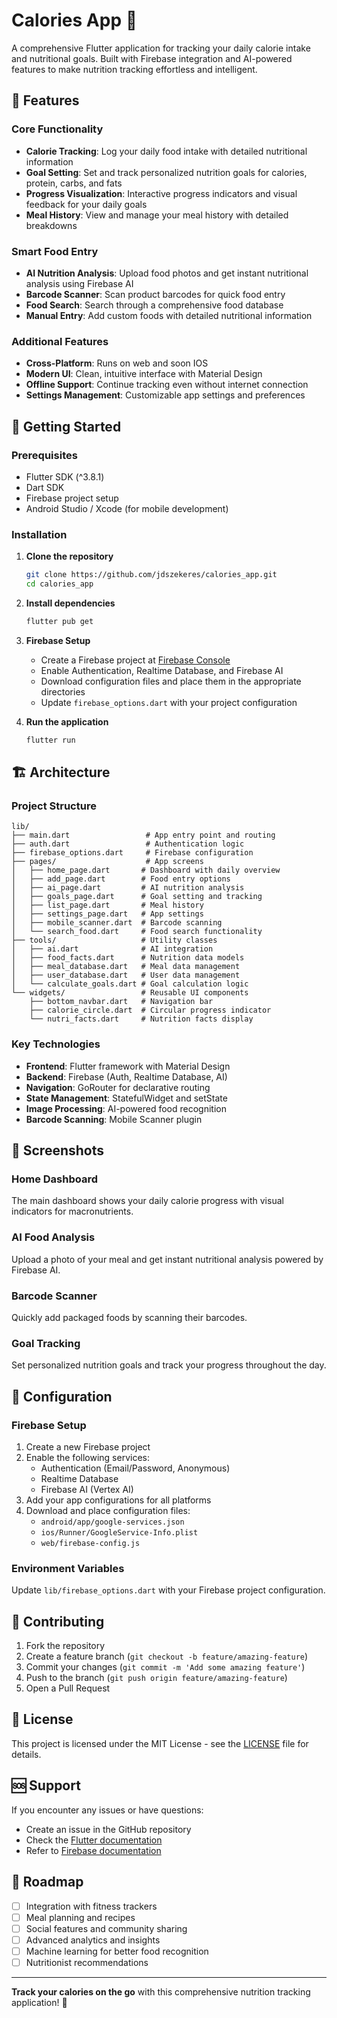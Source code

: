# Calories App 🍎

A comprehensive Flutter application for tracking your daily calorie intake and nutritional goals. Built with Firebase integration and AI-powered features to make nutrition tracking effortless and intelligent.

## 🌟 Features

### Core Functionality

- **Calorie Tracking**: Log your daily food intake with detailed nutritional information
- **Goal Setting**: Set and track personalized nutrition goals for calories, protein, carbs, and fats
- **Progress Visualization**: Interactive progress indicators and visual feedback for your daily goals
- **Meal History**: View and manage your meal history with detailed breakdowns

### Smart Food Entry

- **AI Nutrition Analysis**: Upload food photos and get instant nutritional analysis using Firebase AI
- **Barcode Scanner**: Scan product barcodes for quick food entry
- **Food Search**: Search through a comprehensive food database
- **Manual Entry**: Add custom foods with detailed nutritional information

### Additional Features

- **Cross-Platform**: Runs on web and soon IOS
- **Modern UI**: Clean, intuitive interface with Material Design
- **Offline Support**: Continue tracking even without internet connection
- **Settings Management**: Customizable app settings and preferences

## 🚀 Getting Started

### Prerequisites

- Flutter SDK (^3.8.1)
- Dart SDK
- Firebase project setup
- Android Studio / Xcode (for mobile development)

### Installation

1. **Clone the repository**

   ```bash
   git clone https://github.com/jdszekeres/calories_app.git
   cd calories_app
   ```

2. **Install dependencies**

   ```bash
   flutter pub get
   ```

3. **Firebase Setup**

   - Create a Firebase project at [Firebase Console](https://console.firebase.google.com)
   - Enable Authentication, Realtime Database, and Firebase AI
   - Download configuration files and place them in the appropriate directories
   - Update `firebase_options.dart` with your project configuration

4. **Run the application**
   ```bash
   flutter run
   ```

## 🏗️ Architecture

### Project Structure

```
lib/
├── main.dart                 # App entry point and routing
├── auth.dart                 # Authentication logic
├── firebase_options.dart     # Firebase configuration
├── pages/                    # App screens
│   ├── home_page.dart       # Dashboard with daily overview
│   ├── add_page.dart        # Food entry options
│   ├── ai_page.dart         # AI nutrition analysis
│   ├── goals_page.dart      # Goal setting and tracking
│   ├── list_page.dart       # Meal history
│   ├── settings_page.dart   # App settings
│   ├── mobile_scanner.dart  # Barcode scanning
│   └── search_food.dart     # Food search functionality
├── tools/                   # Utility classes
│   ├── ai.dart              # AI integration
│   ├── food_facts.dart      # Nutrition data models
│   ├── meal_database.dart   # Meal data management
│   ├── user_database.dart   # User data management
│   └── calculate_goals.dart # Goal calculation logic
└── widgets/                 # Reusable UI components
    ├── bottom_navbar.dart   # Navigation bar
    ├── calorie_circle.dart  # Circular progress indicator
    └── nutri_facts.dart     # Nutrition facts display
```

### Key Technologies

- **Frontend**: Flutter framework with Material Design
- **Backend**: Firebase (Auth, Realtime Database, AI)
- **Navigation**: GoRouter for declarative routing
- **State Management**: StatefulWidget and setState
- **Image Processing**: AI-powered food recognition
- **Barcode Scanning**: Mobile Scanner plugin

## 📱 Screenshots

### Home Dashboard

The main dashboard shows your daily calorie progress with visual indicators for macronutrients.

### AI Food Analysis

Upload a photo of your meal and get instant nutritional analysis powered by Firebase AI.

### Barcode Scanner

Quickly add packaged foods by scanning their barcodes.

### Goal Tracking

Set personalized nutrition goals and track your progress throughout the day.

## 🔧 Configuration

### Firebase Setup

1. Create a new Firebase project
2. Enable the following services:
   - Authentication (Email/Password, Anonymous)
   - Realtime Database
   - Firebase AI (Vertex AI)
3. Add your app configurations for all platforms
4. Download and place configuration files:
   - `android/app/google-services.json`
   - `ios/Runner/GoogleService-Info.plist`
   - `web/firebase-config.js`

### Environment Variables

Update `lib/firebase_options.dart` with your Firebase project configuration.

## 🤝 Contributing

1. Fork the repository
2. Create a feature branch (`git checkout -b feature/amazing-feature`)
3. Commit your changes (`git commit -m 'Add some amazing feature'`)
4. Push to the branch (`git push origin feature/amazing-feature`)
5. Open a Pull Request

## 📄 License

This project is licensed under the MIT License - see the [LICENSE](LICENSE) file for details.

## 🆘 Support

If you encounter any issues or have questions:

- Create an issue in the GitHub repository
- Check the [Flutter documentation](https://flutter.dev/docs)
- Refer to [Firebase documentation](https://firebase.google.com/docs)

## 🎯 Roadmap

- [ ] Integration with fitness trackers
- [ ] Meal planning and recipes
- [ ] Social features and community sharing
- [ ] Advanced analytics and insights
- [ ] Machine learning for better food recognition
- [ ] Nutritionist recommendations

---

**Track your calories on the go** with this comprehensive nutrition tracking application! 🚀
